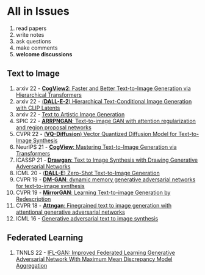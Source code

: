 # All in Issues
1. read papers
2. write notes
5. ask questions
6. make comments
7. **welcome discussions**

## Text to Image
1. arxiv 22 - [**CogView2**: Faster and Better Text-to-Image Generation via Hierarchical Transformers](https://github.com/qiaojy19/q-Papers/issues/1)
4. arxiv 22 - [(**DALL-E-2**) Hierarchical Text-Conditional Image Generation with CLIP Latents](https://github.com/qiaojy19/q-Papers/issues/12)
5. arxiv 22 - [Text to Artistic Image Generation](https://github.com/qiaojy19/q-Papers/issues/9)
6. SPIC 22 - [**ARRPNGAN**: Text-to-image GAN with attention regularization and region proposal networks](https://github.com/qiaojy19/q-Papers/issues/13)
7. CVPR 22 - [(**VQ-Diffusion**) Vector Quantized Diffusion Model for Text-to-Image Synthesis](https://github.com/qiaojy19/q-Papers/issues/5)
8. NeurIPS 21 - [**CogView**: Mastering Text-to-Image Generation via Transformers](https://github.com/qiaojy19/q-Papers/issues/2)
9. ICASSP 21 - [**Drawgan**: Text to Image Synthesis with Drawing Generative Adversarial Networks](https://github.com/qiaojy19/q-Papers/issues/6)
10. ICML 20 - [(**DALL-E**) Zero-Shot Text-to-Image Generation](https://github.com/qiaojy19/q-Papers/issues/10)
11. CVPR 19 - [**DM-GAN**: dynamic memory generative adversarial networks for text-to-image synthesis](https://github.com/qiaojy19/q-Papers/issues/7)
12. CVPR 19 - [**MirrorGAN**: Learning Text-to-image Generation by Redescription](https://github.com/qiaojy19/q-Papers/issues/14)
13. CVPR 18 - [**Attngan**: Finegrained text to image generation with attentional generative adversarial networks](https://github.com/qiaojy19/q-Papers/issues/8)
14. ICML 16 - [Generative adversarial text to image synthesis](https://github.com/qiaojy19/q-Papers/issues/11)

## Federated Learning
1. TNNLS 22 - [IFL-GAN: Improved Federated Learning Generative Adversarial Network With Maximum Mean Discrepancy Model Aggregation](https://github.com/qiaojy19/q-Papers/issues/15)

